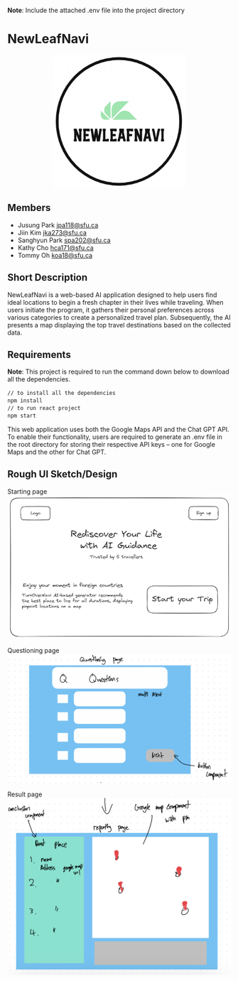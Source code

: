 **Note**: Include the attached .env file into the project directory

# NewLeafNavi
<p align="center">
  <img src="src/resources/newleaf.png" height = "300" width = "300"/>
</p>

## Members

- Jusung Park jpa118@sfu.ca
- Jiin Kim jka273@sfu.ca
- Sanghyun Park spa202@sfu.ca
- Kathy Cho hca171@sfu.ca
- Tommy Oh koa18@sfu.ca
## Short Description
NewLeafNavi is a web-based AI application designed to help users find ideal locations to begin a fresh chapter in their lives while traveling. When users initiate the program, it gathers their personal preferences across various categories to create a personalized travel plan. Subsequently, the AI presents a map displaying the top travel destinations based on the collected data.

## Requirements
**Note**: This project is required to run the command down below to download all the dependencies.

```bash
// to install all the dependencies
npm install
// to run react project
npm start
```

This web application uses both the Google Maps API and the Chat GPT API. To enable their functionality, users are required to generate an .env file in the root directory for storing their respective API keys – one for Google Maps and the other for Chat GPT.


## Rough UI Sketch/Design

Starting page
![](photo/image.png)

Questioning page
![](photo/question.jpg)

Result page
![](photo/report.jpg)